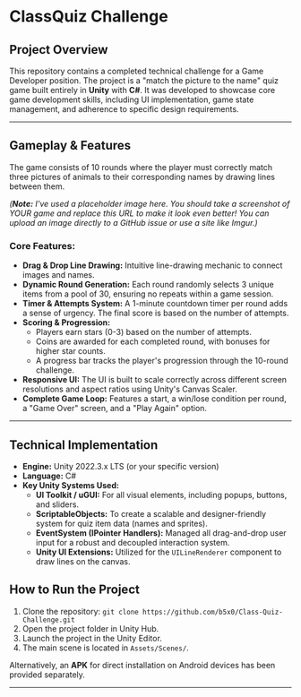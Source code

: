 # ClassQuiz Challenge

## Project Overview

This repository contains a completed technical challenge for a Game Developer position. The project is a "match the picture to the name" quiz game built entirely in **Unity** with **C#**. It was developed to showcase core game development skills, including UI implementation, game state management, and adherence to specific design requirements.

---

## Gameplay & Features

The game consists of 10 rounds where the player must correctly match three pictures of animals to their corresponding names by drawing lines between them.

 
*(**Note:** I've used a placeholder image here. You should take a screenshot of YOUR game and replace this URL to make it look even better! You can upload an image directly to a GitHub issue or use a site like Imgur.)*

### Core Features:
*   **Drag & Drop Line Drawing:** Intuitive line-drawing mechanic to connect images and names.
*   **Dynamic Round Generation:** Each round randomly selects 3 unique items from a pool of 30, ensuring no repeats within a game session.
*   **Timer & Attempts System:** A 1-minute countdown timer per round adds a sense of urgency. The final score is based on the number of attempts.
*   **Scoring & Progression:**
    *   Players earn stars (0-3) based on the number of attempts.
    *   Coins are awarded for each completed round, with bonuses for higher star counts.
    *   A progress bar tracks the player's progression through the 10-round challenge.
*   **Responsive UI:** The UI is built to scale correctly across different screen resolutions and aspect ratios using Unity's Canvas Scaler.
*   **Complete Game Loop:** Features a start, a win/lose condition per round, a "Game Over" screen, and a "Play Again" option.

---

## Technical Implementation

*   **Engine:** Unity 2022.3.x LTS (or your specific version)
*   **Language:** C#
*   **Key Unity Systems Used:**
    *   **UI Toolkit / uGUI:** For all visual elements, including popups, buttons, and sliders.
    *   **ScriptableObjects:** To create a scalable and designer-friendly system for quiz item data (names and sprites).
    *   **EventSystem (IPointer Handlers):** Managed all drag-and-drop user input for a robust and decoupled interaction system.
    *   **Unity UI Extensions:** Utilized for the `UILineRenderer` component to draw lines on the canvas.

## How to Run the Project

1.  Clone the repository: `git clone https://github.com/b5x0/Class-Quiz-Challenge.git`
2.  Open the project folder in Unity Hub.
3.  Launch the project in the Unity Editor.
4.  The main scene is located in `Assets/Scenes/`.

Alternatively, an **APK** for direct installation on Android devices has been provided separately.

---
